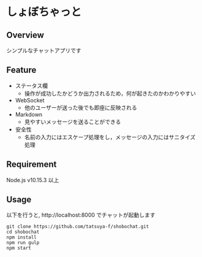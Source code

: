 
# しょぼちゃっと

## Overview
シンプルなチャットアプリです

## Feature
- ステータス欄
    - 操作が成功したかどうか出力されるため，何が起きたのかわかりやすい
- WebSocket
    - 他のユーザーが送った後でも即座に反映される
- Markdown
    - 見やすいメッセージを送ることができる
- 安全性
    - 名前の入力にはエスケープ処理をし，メッセージの入力にはサニタイズ処理

## Requirement
Node.js v10.15.3 以上

## Usage
以下を行うと, http://localhost:8000 でチャットが起動します
```
git clone https://github.com/tatsuya-f/shobochat.git
cd shobochat
npm install
npm run gulp
npm start
```
